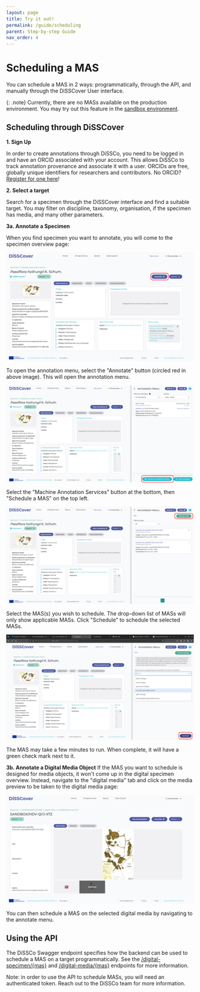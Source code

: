 ```yaml
---
layout: page
title: Try it out!
permalink: /guide/scheduling
parent: Step-by-step Guide
nav_order: 4
---
```


# Scheduling a MAS

You can schedule a MAS in 2 ways: programmatically, through the API, and manually through the
DiSSCover User interface.

{: .note}
Currently, there are no MASs available on the production environment. You may try out this feature
in the [sandbox environment](https://sandbox.dissco.tech/).

## Scheduling through DiSSCover

**1. Sign Up**

In order to create annotations through DiSSCo, you need to be logged in and have an ORCID associated
with your account. This allows DiSSCo to track annotation provenance and associate it with a user.
ORCIDs are free, globally unique identifiers for researchers and contributors. No
ORCID? [Register for one here](https://orcid.org/register)!

**2. Select a target**

Search for a specimen through the DiSSCover interface and find a suitable target. You may filter on
discipline, taxonomy, organisation, if the specimen has media, and many other parameters.

**3a. Annotate a Specimen**

When you find specimen you want to annotate, you will come to the specimen overview page:

![DiSSCover specimen overview page](../assets/disscover_specimen_1.png)

To open the annotation menu, select the "Annotate" button (circled red in above image). This will
open the annotation menu.

![Annotation overview page](../assets/disscover_specimen_2.png)

Select the "Machine Annotation Services" button at the bottom, then "Schedule a MAS" on the top
left.

![MAS overview page](../assets/disscover_specimen_3.png)

Select the MAS(s) you wish to schedule. The drop-down list of MASs will only show applicable MASs.
Click "Schedule" to schedule the selected MASs.

![MAS schedule page](../assets/disscover_specimen_4.png)

The MAS may take a few minutes to run. When complete, it will have a green check mark next to it.

**3b. Annotate a Digital Media Object**
If the MAS you want to schedule is designed for media objects, it won't come up in the digital
specimen overview. Instead, navigate to the "digital media" tab and click on the media preview to be
taken to the digital media page:

![Digital media overview page](../assets/disscover_media_1.png)

You can then schedule a MAS on the selected digital media by navigating to the annotate menu.

## Using the API

The DiSSCo Swagger endpoint specifies how the backend can be used to schedule a MAS on a target
programmatically.
See
the [/digital-specimen/{mas}](https://dev.dissco.tech/api/docs/swagger-ui/index.html#/digital-specimen-controller/scheduleMassForDigitalSpecimen)
and [/digital-media/{mas}](https://dev.dissco.tech/api/docs/swagger-ui/index.html#/digital-specimen-controller/scheduleMassForDigitalSpecimen)
endpoints for more information.

Note: in order to use the API to schedule MASs, you will need an authenticated token. Reach out to
the DiSSCo team for more information.